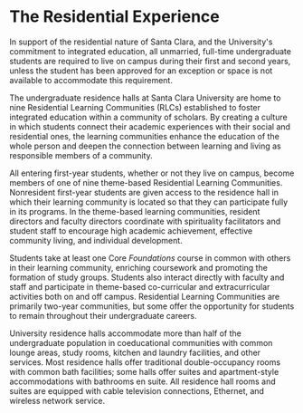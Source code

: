 The Residential Experience
==========================

In support of the residential nature of Santa Clara, and the University's commitment to integrated education, all unmarried, full-time undergraduate students are required to live on campus during their first and second years, unless the student has been approved for an exception or space is not available to accommodate this requirement.

The undergraduate residence halls at Santa Clara University are home to nine Residential Learning Communities (RLCs) established to foster integrated education within a community of scholars. By creating a culture in which students connect their academic experiences with their social and residential ones, the learning communities enhance the education of the whole person and deepen the connection between learning and living as responsible members of a community.

All entering first-year students, whether or not they live on campus, become members of one of nine theme-based Residential Learning Communities. Nonresident first-year students are given access to the residence hall in which their learning community is located so that they can participate fully in its programs. In the theme-based learning communities, resident directors and faculty directors coordinate with spirituality facilitators and student staff to encourage high academic achievement, effective community living, and individual development.

Students take at least one Core *Foundations* course in common with others in their learning community, enriching coursework and promoting the formation of study groups. Students also interact directly with faculty and staff and participate in theme-based co-curricular and extracurricular activities both on and off campus. Residential Learning Communities are primarily two-year communities, but some offer the opportunity for students to remain throughout their undergraduate careers.

University residence halls accommodate more than half of the undergraduate population in coeducational communities with common lounge areas, study rooms, kitchen and laundry facilities, and other services. Most residence halls offer traditional double-occupancy rooms with common bath facilities; some halls offer suites and apartment-style accommodations with bathrooms en suite. All residence hall rooms and suites are equipped with cable television connections, Ethernet, and wireless network service.
